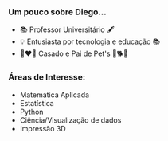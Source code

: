### Um pouco sobre Diego...

- 📚 Professor Universitário 🖋
- 💡 Entusiasta por tecnologia e educação 📚
- 👩‍❤️‍👨 Casado e Pai de Pet's 🐶🐕🐩


### Áreas de Interesse:

- Matemática Aplicada
- Estatística
- Python
- Ciência/Visualização de dados
- Impressão 3D
